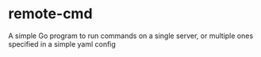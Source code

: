 # remote-cmd
A simple Go program to run commands on a single server, or multiple ones specified in a simple yaml config
